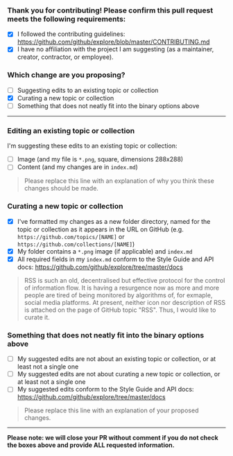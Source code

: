 ### Thank you for contributing! Please confirm this pull request meets the following requirements:

- [x] I followed the contributing guidelines: https://github.com/github/explore/blob/master/CONTRIBUTING.md
- [x] I have no affiliation with the project I am suggesting (as a maintainer, creator, contractor, or employee).

### Which change are you proposing?

  - [ ] Suggesting edits to an existing topic or collection
  - [x] Curating a new topic or collection
  - [ ] Something that does not neatly fit into the binary options above

---------------------------------------------------------------------

<!-- ⚠️ Please select either this section... ⚠️ -->
### Editing an existing topic or collection

I'm suggesting these edits to an existing topic or collection:
- [ ] Image (and my file is `*.png`, square, dimensions 288x288)
- [ ] Content (and my changes are in `index.md`)

> Please replace this line with an explanation of why you think these changes should be made.
<!-- ⚠️ ... or this section ⚠️ -->
### Curating a new topic or collection

- [x] I've formatted my changes as a new folder directory, named for the topic or collection as it appears in the URL on GitHub (e.g. `https://github.com/topics/[NAME]` or `https://github.com/collections/[NAME]`)
- [x] My folder contains a `*.png` image (if applicable) and `index.md`
- [x] All required fields in my `index.md` conform to the Style Guide and API docs: https://github.com/github/explore/tree/master/docs

> RSS is such an old, decentralised but effective protocol for the control of information flow. It is having a resurgence now as more and more people are tired of being monitored by algorithms of, for exmaple, social media platforms. At present, neither icon nor description of RSS is attached on the page of GitHub topic "RSS". Thus, I would like to curate it.
<!-- ⚠️ ... or this section ⚠️ -->
### Something that does not neatly fit into the binary options above

- [ ] My suggested edits are not about an existing topic or collection, or at least not a single one
- [ ] My suggested edits are not about curating a new topic or collection, or at least not a single one
- [ ] My suggested edits conform to the Style Guide and API docs: https://github.com/github/explore/tree/master/docs

> Please replace this line with an explanation of your proposed changes.
---------------------------------------------------------------------

**Please note: we will close your PR without comment if you do not check the boxes above and provide ALL requested information.**